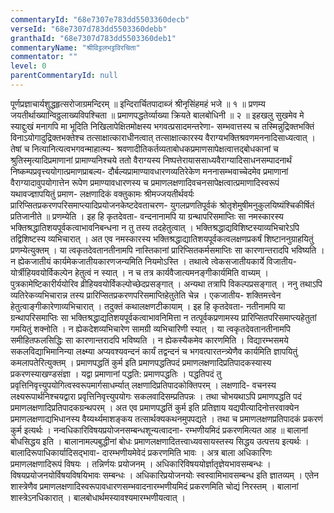 ```yaml
---
commentaryId: "68e7307e783dd5503360decb"
verseId: "68e7307d783dd5503360debb"
granthaId: "68e7307d783dd5503360deb1"
commentaryName: "श्रीविट्टलभट्टविरचिता"
commentator: ""
level: 0
parentCommentaryId: null
---
```


पूर्णप्रज्ञाचार्यशुद्धहृत्सरोजाग्रमन्दिरम् ॥
इन्दिरार्चितपादाब्जं श्रीनृसिंहमहं भजे ॥ १ ॥
प्रणम्य जयतीर्थाख्यान्विठ्ठलाख्यविपश्चिता ॥
प्रमाणपद्धतेर्व्याख्या क्रियते बालबोधिनी ॥ २ ॥
इहखलु सुखमेव मे स्याद्दुःखं मनागपि मा भूदिति निखिलापेक्षितमोक्षस्य भगवत्प्रसादमन्तरेणा- सम्भवात्तस्य च तस्मिन्नुद्रिक्तभक्तिं विनाऽयोगादुद्रिक्तभक्तेश्च तत्साक्षात्काराधीनत्वात् तत्साक्षात्कारस्य वैराग्यभक्तिश्रवणमननादिसाध्यत्वात् । तेषां च नित्यानित्यत्वभगवन्माहात्म्य- श्रवणादीतिकर्तव्यताबोधकप्रमाणसापेक्षत्वात्तद्बोधकानां च श्रुतिस्मृत्यादिप्रमाणानां प्रामाण्यनिश्चये ततो वैराग्यस्य निष्पत्तेरायाससाध्यवैराग्यादिसाधनसम्पादनार्थं निष्कम्पप्रवृत्त्ययोगात्प्रमाणप्राबल्य- दौर्बल्यप्रामाण्यावधारणव्यतिरेकेण मननासम्भवाच्चेदमेव प्रमाणानां वैराग्यादावुपयोगात्तेन रूपेण प्रमाण्यावधारणस्य च प्रमाणलक्षणादिवचनसापेक्षत्वात्प्रमाणादिस्वरूपं यथावज्ज्ञापयितुं प्रमाण- लक्षणादिकं वक्तुकामः श्रीमज्जयतीर्थवर्यः प्रारिप्सितप्रकरणपरिसमाप्त्यादिप्रयोजनकेष्टदेवताचरण- युगलप्रणतिपूर्वकं श्रोतृशेमुषीमनुकुलयिष्यंश्चिकीर्षितं प्रतिजानीते ॥ प्रणम्येति । इह हि कृतदेवता- वन्दनानामपि या ग्रन्थापरिसमाप्तिः सा नमस्कारस्य भक्तिश्रद्धातिशयपूर्वकत्वाभावनिबन्धना न तु तस्य तदहेतुत्वात् । भक्तिश्रद्धाद्यविशिष्टस्याव्यभिचारेऽपि तद्विशिष्टस्य व्यभिचारात् । अत एव नमस्कारस्य भक्तिश्रद्धाद्यातिशयपूर्वकत्वलक्षणप्रकर्षं शिष्टाननुग्राहयितुं प्रणम्येत्युक्तम् । या त्वकृतदेवतानतीनामपि नास्तिकानां प्रारिप्सितकर्मसमाप्तिः सा कारणान्तरादपि भविष्यति । न ह्येकजातीयं कार्यमेकजातीयकारणजन्यमिति नियमोऽस्ति । तथात्वे त्वेकसजातीयकार्ये विजातीय- योर्त्रीहियवयोर्विकल्पेन हेतुत्वं न स्यात् । न च तत्र कार्यवैजात्यमनङ्गीकार्यमिति वाच्यम् । पुत्रकामेष्टिकारीर्ययोरिव व्रीहियवयोर्विकल्पोच्छेदप्रसङ्गात् । अन्यथा तत्रापि विकल्पप्रसङ्गात् । ननु तथाऽपि व्यतिरेकव्यभिचारान्न तस्य प्रारिप्सितप्रकरणपरिसमाप्तिहेतुतेति चेन्न । एकजातीय- शक्तिमत्त्वेन हेतुत्वाङ्गीकारेणाव्यभिचारात् । तदुक्तं कथालक्षणटीकायाम् । इह हि कृतदेवता- नतीनामपि या ग्रन्थापरिसमाप्तिः सा भक्तिश्रद्धाद्यतिशयपूर्वकत्वाभावनिमित्ता न तत्पूर्वकप्रणामस्य प्रारिप्सितपरिसमाप्त्यहेतुतां गमयितुं शक्नोति । न ह्येकदेशव्यभिचारेण सामग्री व्यभिचारिणी स्यात् । या त्वकृतदेवतानतीनामपि समीहितफलसिद्धिः सा कारणान्तरादपि भविष्यति । न ह्येकस्यैकमेव कारणमिति । विद्यारम्भसमये सकलविद्याभिमानिन्या लक्ष्म्या अप्यवश्यवन्दनं कार्यं तद्वन्दनं च भगवत्पारतन्त्र्येणैव कार्यमिति ज्ञापयितुं कमलापतेरित्युक्तम् । प्रमाणपद्धतिं कुर्म इति प्रमाणपद्धतिपदं प्रमाणलक्षणादिप्रतिपादकस्यास्य प्रकरणस्याखण्डसंज्ञा । यद्वा प्रमाणानां पद्धति: प्रमाणपद्धतिः । पद्धतिपदं तु प्रवृत्तिनिवृत्त्युपयोगित्वस्वरूपमार्गसाधर्म्यात् लक्षणादिप्रतिपादकोक्तिपरम् । लक्षणादि- वचनस्य लक्ष्यरूपार्थनिश्चयद्वारा प्रवृत्तिनिवृत्त्युपयोगः सकलवादिसम्प्रतिपन्नः । तथा चोभयथाऽपि प्रमाणपद्धति पदं प्रमाणलक्षणादिप्रतिपादकग्रन्थपरम् । अत एव प्रमाणपद्धतिं कुर्म इति प्रतिज्ञाय यद्यपीत्यादिनोत्तरवाक्येन प्रमाणलक्षणाद्यभिधानस्य वैय्यर्थ्यमाशङ्कय तत्सार्थक्यकथनमुपपद्यते । तथा च प्रमाणलक्षणप्रतिपादकं प्रकरणं कुर्म इत्यर्थः । नन्वधिकारिविषयप्रयोजनसम्बन्धशून्यत्वादना- रम्भणीयमिदं प्रकरणमित्यत आह ॥ बालानां बोधसिद्धय इति । बालानामल्पबुद्धीनां बोधः प्रमाणलक्षणादितत्त्वाध्यवसायस्तस्य सिद्धय उत्पत्तय इत्यर्थः । बालादिरूपाधिकार्यादिसद्भावा- दारम्भणीयमेवेदं प्रकरणमिति भावः । अत्र बाला अधिकारिणः प्रमाणलक्षणादिरूपं विषयः । तन्निर्णयः प्रयोजनम् । अधिकारिविषययोर्ज्ञातृज्ञेयभावसम्बन्धः । विषयप्रयोजनयोर्विषयविषयिभावः सम्बन्धः । अधिकारिप्रयोजनयोः स्वस्वामिभावसम्बन्ध इति ज्ञातव्यम् । एतेन शास्त्रेणैव प्रमाणलक्षणादिस्वरूपावधारणसम्भवादनारम्भणीयमिदं प्रकरणमिति चोद्यं निरस्तम् । बालानां शास्त्रेऽनधिकारात् । बालबोधार्थमस्यावश्यमारम्भणीयत्वात् ।

